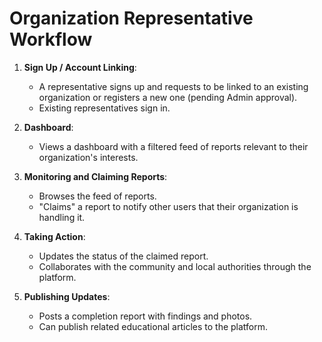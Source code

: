 # Organization Representative Workflow

1.  **Sign Up / Account Linking**:
    *   A representative signs up and requests to be linked to an existing organization or registers a new one (pending Admin approval).
    *   Existing representatives sign in.

2.  **Dashboard**:
    *   Views a dashboard with a filtered feed of reports relevant to their organization's interests.

3.  **Monitoring and Claiming Reports**:
    *   Browses the feed of reports.
    *   "Claims" a report to notify other users that their organization is handling it.

4.  **Taking Action**:
    *   Updates the status of the claimed report.
    *   Collaborates with the community and local authorities through the platform.

5.  **Publishing Updates**:
    *   Posts a completion report with findings and photos.
    *   Can publish related educational articles to the platform.